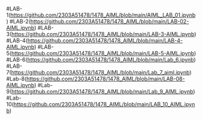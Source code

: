 #LAB-1(https://github.com/2303A51478/1478_AIML/blob/main/AIML_LAB_01.ipynb)
#LAB-2(https://github.com/2303A51478/1478_AIML/blob/main/LAB-02-AIML.ipynb)
#LAB-3(https://github.com/2303A51478/1478_AIML/blob/main/LAB-3-AIML.ipynb)
#LAB-4(https://github.com/2303A51478/1478_AIML/blob/main/LAB-4-AIML.ipynb)
#LAB-5(https://github.com/2303A51478/1478_AIML/blob/main/LAB-5-AIML.ipynb)
#LAB-6(https://github.com/2303A51478/1478_AIML/blob/main/Lab_6.ipynb)
#LAB-7(https://github.com/2303A51478/1478_AIML/blob/main/Lab_7_aiml.ipynb)
#Lab-8(https://github.com/2303A51478/1478_AIML/blob/main/LAB-08-AIML.ipynb)
#Lab-9(https://github.com/2303A51478/1478_AIML/blob/main/Lab_9_AIML.ipynb)
#Lab-10(https://github.com/2303A51478/1478_AIML/blob/main/LAB_10_AIML.ipynb)
